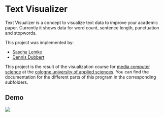 # Text Visualizer

Text Visualizer is a concept to visualize text data to improve your academic paper. Currently it shows data for word count, sentence length, punctuation and stopwords.

This project was implemented by:

* [Sascha Lemke](https://github.com/slemke)
* [Dennis Dubbert](https://github.com/ddubbert)

This project is the result of the visualization course for [media computer science](https://www.medieninformatik.th-koeln.de/) at the [cologne university of applied sciences](https://www.th-koeln.de/). You can find the documentation for the different parts of this program in the corresponding subfolders.

## Demo
![](https://github.com/slemke/text-visualizer/blob/master/demo.gif?raw=true)
